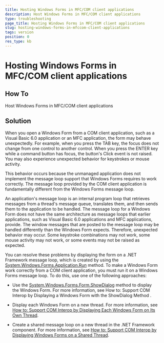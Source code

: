 ```yaml
---
title: Hosting Windows Forms in MFC/COM client applications
description: Host Windows Forms in MFC/COM client applications 
type: troubleshooting
page_title: Hosting Windows Forms in MFC/COM client applications
slug: hosting-windows-forms-in-mfccom-client-applications
tags: version 
position: 0
res_type: kb
---
```


# Hosting Windows Forms in MFC/COM client applications

## How To
 
Host Windows Forms in MFC/COM client applications 

## Solution

When you open a Windows Form from a COM client application, such as a Visual Basic 6.0 application or an MFC application, the form may behave unexpectedly. For example, when you press the TAB key, the focus does not change from one control to another control. When you press the ENTER key while a command button has focus, the button's Click event is not raised. You may also experience unexpected behavior for keystrokes or mouse activity. 

This behavior occurs because the unmanaged application does not implement the message loop support that Windows Forms requires to work correctly. The message loop provided by the COM client application is fundamentally different from the Windows Forms message loop. 

An application's message loop is an internal program loop that retrieves messages from a thread's message queue, translates them, and then sends them to the application to be handled. The message loop for a Windows Form does not have the same architecture as message loops that earlier applications, such as Visual Basic 6.0 applications and MFC applications, provide. The window messages that are posted to the message loop may be handled differently than the Windows Form expects. Therefore, unexpected behavior may occur. Some keystroke combinations may not work, some mouse activity may not work, or some events may not be raised as expected. 

You can resolve these problems by displaying the form on a .NET Framework message loop, which is created by using the [System.Windows.Forms.Application.Run](https://msdn.microsoft.com/en-us/library/ms157900(VS.80).aspx) method.
To make a Windows Form work correctly from a COM client application, you must run it on a Windows Forms message loop. To do this, use one of the following approaches:

* Use the [System.Windows.Forms.Form.ShowDialog](https://msdn.microsoft.com/en-us/library/c7ykbedk(VS.80).aspx) method to display the Windows Form. For more information, see How to: Support COM Interop by Displaying a Windows Form with the ShowDialog Method .

* Display each Windows Form on a new thread. For more information, see [How to: Support COM Interop by Displaying Each Windows Form on Its Own Thread](http://msdn2.microsoft.com/en-us/library/ms229591(VS.80).aspx).

* Create a shared message loop on a new thread in the .NET Framework component. For more information, see [How to: Support COM Interop by Displaying Windows Forms on a Shared Thread](http://msdn2.microsoft.com/en-us/library/ms229609(VS.80).aspx).
